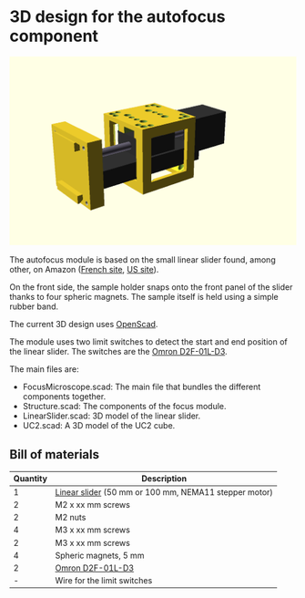 
# 3D design for the autofocus component

![alt text](3DView.png)

The autofocus module is based on the small linear slider found, among other, on Amazon ([French site](https://www.amazon.fr/dp/B08Y6VZMC8?ref=ppx_yo2ov_dt_b_product_details&th=1), [US site](https://www.amazon.com/s?k=Linear+Rail+50mm+nema11&crid=AHAYTX9E18IR&sprefix=linear+rail+50mm+nema%2Caps%2C635&ref=nb_sb_noss)).

On the front side, the sample holder snaps onto the front panel of the slider thanks to four spheric magnets. The sample itself is held using a simple rubber band.

The current 3D design uses [OpenScad](https://openscad.org/).

The module uses two limit switches to detect the start and end position of the linear slider. The switches are the [Omron D2F-01L-D3](https://omronfs.omron.com/en_US/ecb/products/pdf/en-d2f.pdf).


The main files are:

* FocusMicroscope.scad: The main file that bundles the different components together.
* Structure.scad: The components of the focus module.
* LinearSlider.scad: 3D model of the linear slider.
* UC2.scad: A 3D model of the UC2 cube.

## Bill of materials

| Quantity | Description |
|----------|-------------|
| 1 | [Linear slider](https://www.amazon.com/s?k=Linear+Rail+50mm+nema11&crid=AHAYTX9E18IR&sprefix=linear+rail+50mm+nema%2Caps%2C635&ref=nb_sb_noss) (50 mm or 100 mm, NEMA11 stepper motor) |
| 2 | M2 x xx mm screws  |
| 2 | M2 nuts |
| 4 | M3 x xx mm screws |
| 2 | M3 x xx mm screws |
| 4 | Spheric magnets, 5 mm |
| 2 | [Omron D2F-01L-D3](https://omronfs.omron.com/en_US/ecb/products/pdf/en-d2f.pdf) |
| - | Wire for the limit switches |







